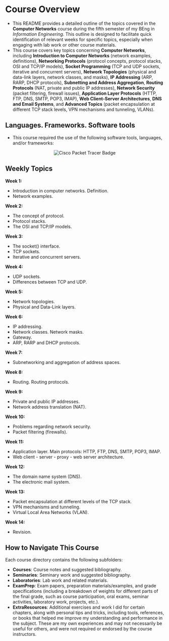 # Course Overview

- This README provides a detailed outline of the topics covered in the **Computer Networks** course during the fifth semester of my BEng in _Information Engineering_. This outline is designed to facilitate quick identification of relevant weeks for specific topics, especially when engaging with lab work or other course materials.
- This course covers key topics concerning **Computer Networks**, including **Introduction to Computer Networks** (network examples, definitions), **Networking Protocols** (protocol concepts, protocol stacks, OSI and TCP/IP models), **Socket Programming** (TCP and UDP sockets, iterative and concurrent servers), **Network Topologies** (physical and data-link layers, network classes, and masks), **IP Addressing** (ARP, RARP, DHCP protocols), **Subnetting and Address Aggregation**, **Routing Protocols** (NAT, private and public IP addresses), **Network Security** (packet filtering, firewall issues), **Application Layer Protocols** (HTTP, FTP, DNS, SMTP, POP3, IMAP), **Web Client-Server Architectures**, **DNS and Email Systems**, and **Advanced Topics** (packet encapsulation at different TCP stack levels, VPN mechanisms and tunneling, VLANs).

## Languages. Frameworks. Software tools

- This course required the use of the following software tools, languages, and/or frameworks:

<div align="center">
  
<p>
  <img alt="Cisco Packet Tracer Badge" src="https://img.shields.io/badge/Cisco Packet Tracer-%231BA0D7?style=for-the-badge&logo=ciscopackettracer&logoColor=white">
</p>
  
</div>

## Weekly Topics

**Week 1:** 
- Introduction in computer networks. Definition.
- Network examples.

**Week 2:**
- The concept of protocol.
- Protocol stacks.
- The OSI and TCP/IP models.

**Week 3:**
- The socket() interface.
- TCP sockets.
- Iterative and concurrent servers.

**Week 4:**
- UDP sockets.
- Differences between TCP and UDP.

**Week 5:**
- Network topologies.
- Physical and Data-Link layers.

**Week 6:**
- IP addressing.
- Network classes. Network masks.
- Gateway.
- ARP, RARP and DHCP protocols.

**Week 7:**
- Subnetworking and aggregation of address spaces.

**Week 8:**
- Routing. Routing protocols.

**Week 9:**
- Private and public IP addresses.
- Network address translation (NAT).

**Week 10:**
- Problems regarding network security.
- Packet filtering (firewalls).

**Week 11:**
- Application layer. Main protocols: HTTP, FTP, DNS, SMTP, POP3, IMAP.
- Web client - server - proxy - web server architecture.

**Week 12:**
- The domain name system (DNS).
- The electronic mail system.

**Week 13:**
- Packet encapsulation at different levels of the TCP stack.
- VPN mechanisms and tunneling.
- Virtual Local Area Networks (VLAN).

**Week 14:**
- Revision. 

## How to Navigate This Course

Each course directory contains the following subfolders:

- **Courses**: Course notes and suggested bibliography.
- **Seminaries**: Seminary work and suggested bibliography.
- **Laboratories**: Lab work and related materials.
- **ExamPrep**: Exam papers, preparation materials/examples, and grade specifications (including a breakdown of weights for different parts of the final grade, such as course participation, oral exams, seminar activities, laboratory work, projects, etc.).
- **ExtraResources**: Additional exercises and work I did for certain chapters, along with personal tips and tricks, including tools, references, or books that helped me improve my understanding and performance in the subject. These are my own experiences and may not necessarily be useful for others, and were not required or endorsed by the course instructors.
